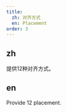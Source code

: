```yaml
---
title:
  zh: 对齐方式
  en: Placement
order: 3
---
```


## zh

提供12种对齐方式。

## en

Provide 12 placement.
